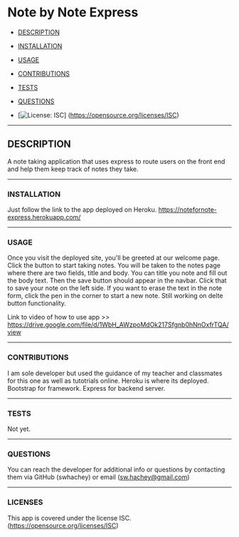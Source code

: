 # Note by Note Express
- [DESCRIPTION](#description)
- [INSTALLATION](#installation)
- [USAGE](#usage)
- [CONTRIBUTIONS](#contributions)
- [TESTS](#tests)
- [QUESTIONS](#questions)

- [![License: ISC](https://img.shields.io/badge/License-ISC-blueviolet.svg)]
(https://opensource.org/licenses/ISC)
___________________________

## DESCRIPTION
A note taking application that uses express to route users on the front end and help them keep track of notes they take.

___________________________

### INSTALLATION
Just follow the link to the app deployed on Heroku. https://notefornote-express.herokuapp.com/

___________________________

### USAGE
Once you visit the deployed site, you'll be greeted at our welcome page. Click the button to start taking notes. You will be taken to the notes page where there are two fields, title and body. You can title you note and fill out the body text. Then the save button should appear in the navbar. Click that to save your note on the left side. If you want to erase the text in the note form, click the pen in the corner to start a  new note. Still working on delte button functionality. 

Link to video of how to use app >> https://drive.google.com/file/d/1WbH_AWzpoMdOk217Sfgnb0hNnOxfrTQA/view

___________________________

### CONTRIBUTIONS
I am sole developer but used the guidance of my teacher and classmates for this one as well as tutotrials online. Heroku is where its deployed. Bootstrap for framework. Express for backend server. 

___________________________

### TESTS
Not yet.

___________________________

### QUESTIONS
You can reach the developer for additional info or questions by contacting them via GitHub (swhachey) or email (sw.hachey@gmail.com)

___________________________
### LICENSES 
This app is covered under the license ISC. (https://opensource.org/licenses/ISC)
